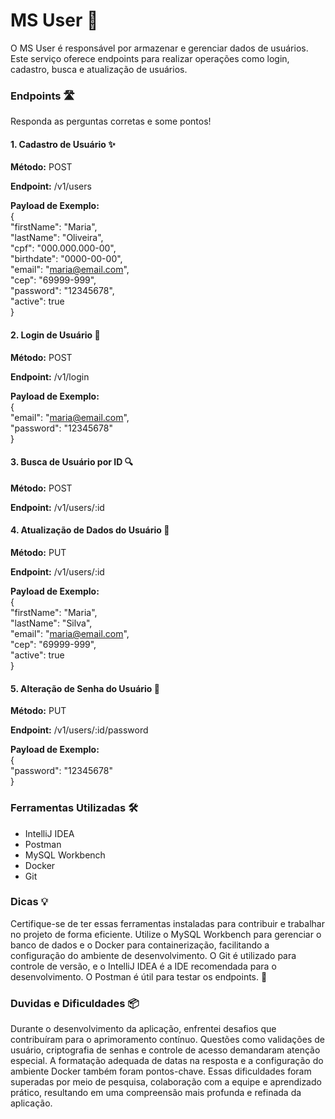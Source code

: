 
# MS User 👤

O MS User é responsável por armazenar e gerenciar dados de usuários. Este serviço oferece endpoints para realizar operações como login, cadastro, busca e atualização de usuários.

### Endpoints 🛣️ 
Responda as perguntas corretas e some pontos!

#### 1. Cadastro de Usuário ✨
**Método:** POST

**Endpoint:** /v1/users

**Payload de Exemplo:**  
{   
  "firstName": "Maria",  
  "lastName": "Oliveira",  
  "cpf": "000.000.000-00",  
  "birthdate": "0000-00-00",  
  "email": "maria@email.com",  
  "cep": "69999-999",  
  "password": "12345678",  
  "active": true  
}

#### 2. Login de Usuário 🔐
**Método:** POST

**Endpoint:** /v1/login

**Payload de Exemplo:**  
{  
  "email": "maria@email.com",  
  "password": "12345678"  
}

#### 3. Busca de Usuário por ID 🔍
**Método:** POST

**Endpoint:** /v1/users/:id

#### 4. Atualização de Dados do Usuário 🔄
**Método:** PUT

**Endpoint:** /v1/users/:id

**Payload de Exemplo:**  
{  
  "firstName": "Maria",  
  "lastName": "Silva",  
  "email": "maria@email.com",  
  "cep": "69999-999",  
  "active": true  
}

#### 5. Alteração de Senha do Usuário 🔑
**Método:** PUT

**Endpoint:** /v1/users/:id/password

**Payload de Exemplo:**  
{  
  "password": "12345678"  
}


### Ferramentas Utilizadas 🛠️
* IntelliJ IDEA  
* Postman  
* MySQL Workbench  
* Docker  
* Git  

### Dicas  💡
Certifique-se de ter essas ferramentas instaladas para contribuir e trabalhar no projeto de forma eficiente. Utilize o MySQL Workbench para gerenciar o banco de dados e o Docker para containerização, facilitando a configuração do ambiente de desenvolvimento. O Git é utilizado para controle de versão, e o IntelliJ IDEA é a IDE recomendada para o desenvolvimento. O Postman é útil para testar os endpoints. 🚀

### Duvidas e Dificuldades 📦
Durante o desenvolvimento da aplicação, enfrentei desafios que contribuíram para o aprimoramento contínuo. Questões como validações de usuário, criptografia de senhas e controle de acesso demandaram atenção especial. A formatação adequada de datas na resposta e a configuração do ambiente Docker também foram pontos-chave. Essas dificuldades foram superadas por meio de pesquisa, colaboração com a equipe e aprendizado prático, resultando em uma compreensão mais profunda e refinada da aplicação.

